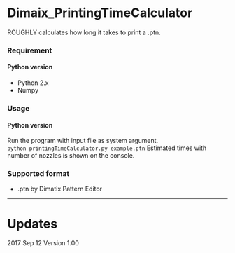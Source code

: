 # Dimaix_PrintingTimeCalculator
ROUGHLY calculates how long it takes to print a .ptn.

### Requirement ###
#### Python version ####
+ Python 2.x
+ Numpy

### Usage ###
#### Python version ####
Run the program with input file as system argument.  
    ``python printingTimeCalculator.py example.ptn``
Estimated times with number of nozzles is shown on the console.
<!--#### Windows executable version ####
Drag & drop .ptn file to ``.exe``. Result will be shown in ``printingTime.txt``.
If you cannot drop a file and if you have your vector file and ``.exe`` in the same folder, try copying the ``.exe`` to other place (i.e. Desktop) then drag & drop the file. -->

### Supported format ###
+ .ptn by Dimatix Pattern Editor

-----
# Updates
2017 Sep 12 Version 1.00
